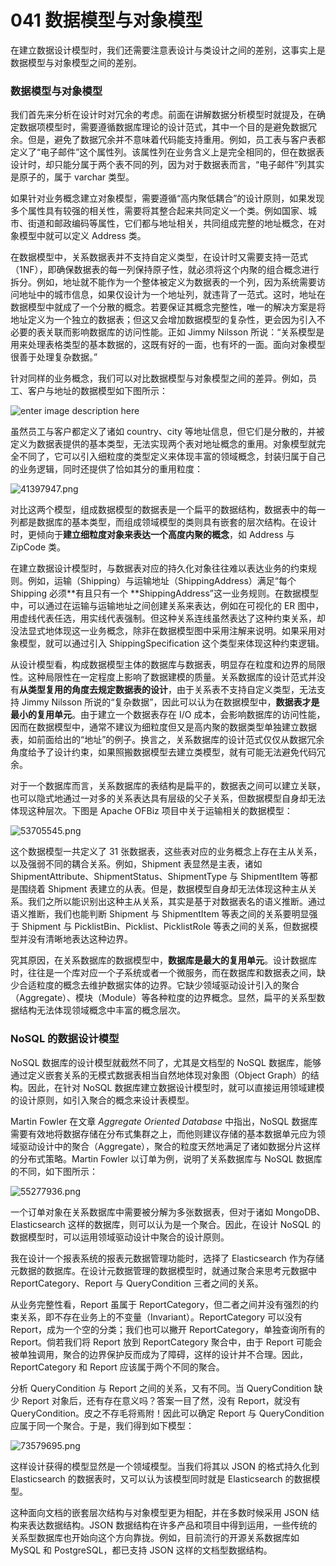 # 041 数据模型与对象模型

在建立数据设计模型时，我们还需要注意表设计与类设计之间的差别，这事实上是数据模型与对象模型之间的差别。

### 数据模型与对象模型

我们首先来分析在设计时对冗余的考虑。前面在讲解数据分析模型时就提及，在确定数据项模型时，需要遵循数据库理论的设计范式，其中一个目的是避免数据冗余。但是，避免了数据冗余并不意味着代码能支持重用。例如，员工表与客户表都定义了“电子邮件”这个属性列。该属性列在业务含义上是完全相同的，但在数据表设计时，却只能分属于两个表不同的列，因为对于数据表而言，“电子邮件”列其实是原子的，属于 varchar 类型。

如果针对业务概念建立对象模型，需要遵循“高内聚低耦合”的设计原则，如果发现多个属性具有较强的相关性，需要将其整合起来共同定义一个类。例如国家、城市、街道和邮政编码等属性，它们都与地址相关，共同组成完整的地址概念，在对象模型中就可以定义 Address 类。

在数据模型中，关系数据表并不支持自定义类型，在设计时又需要支持一范式（1NF），即确保数据表的每一列保持原子性，就必须将这个内聚的组合概念进行拆分。例如，地址就不能作为一个整体被定义为数据表的一个列，因为系统需要访问地址中的城市信息，如果仅设计为一个地址列，就违背了一范式。这时，地址在数据模型中就成了一个分散的概念。若要保证其概念完整性，唯一的解决方案是将地址定义为一个独立的数据表；但这又会增加数据模型的复杂性，更会因为引入不必要的表关联而影响数据库的访问性能。正如 Jimmy Nilsson 所说：“关系模型是用来处理表格类型的基本数据的，这既有好的一面，也有坏的一面。面向对象模型很善于处理复杂数据。”

针对同样的业务概念，我们可以对比数据模型与对象模型之间的差异。例如，员工、客户与地址的数据模型如下图所示：

![enter image description here](images/3d5b7150-8558-11e9-bf73-a153754b1981.png)

虽然员工与客户都定义了诸如 country、city 等地址信息，但它们是分散的，并被定义为数据表提供的基本类型，无法实现两个表对地址概念的重用。对象模型就完全不同了，它可以引入细粒度的类型定义来体现丰富的领域概念，封装归属于自己的业务逻辑，同时还提供了恰如其分的重用粒度：

![41397947.png](images/5a54e480-8558-11e9-922c-b3b9244af210.png)

对比这两个模型，组成数据模型的数据表是一个扁平的数据结构，数据表中的每一列都是数据库的基本类型，而组成领域模型的类则具有嵌套的层次结构。在设计时，更倾向于**建立细粒度对象来表达一个高度内聚的概念**，如 Address 与 ZipCode 类。

在建立数据设计模型时，与数据表对应的持久化对象往往难以表达业务的约束规则。例如，运输（Shipping）与运输地址（ShippingAddress）满足“每个 Shipping 必须**有且只有一个 **ShippingAddress”这一业务规则。在数据模型中，可以通过在运输与运输地址之间创建关系来表达，例如在可视化的 ER 图中，用虚线代表任选，用实线代表强制。但这种关系连线虽然表达了这种约束关系，却没法显式地体现这一业务概念，除非在数据模型图中采用注解来说明。如果采用对象模型，就可以通过引入 ShippingSpecification 这个类型来体现这种约束逻辑。

从设计模型看，构成数据模型主体的数据库与数据表，明显存在粒度和边界的局限性。这种局限性在一定程度上影响了数据建模的质量。关系数据库的设计范式并没有**从类型复用的角度去规定数据表的设计**，由于关系表不支持自定义类型，无法支持 Jimmy Nilsson 所说的“复杂数据”，因此可以认为在数据模型中，**数据表才是最小的复用单元**。由于建立一个数据表存在 I/O 成本，会影响数据库的访问性能，因而在数据模型中，通常不建议为细粒度但又是高内聚的数据类型单独建立数据表，如前面给出的“地址”的例子。换言之，关系数据库的设计范式仅仅从数据冗余角度给予了设计约束，如果照搬数据模型去建立类模型，就有可能无法避免代码冗余。

对于一个数据库而言，关系数据库的表结构是扁平的，数据表之间可以建立关联，也可以隐式地通过一对多的关系表达具有层级的父子关系，但数据模型自身却无法体现这种层次。下图是 Apache OFBiz 项目中关于运输相关的数据模型：

![53705545.png](images/07c7d0f0-8559-11e9-aff6-af0c2269f7e4.png)

这个数据模型一共定义了 31 张数据表，这些表对应的业务概念上存在主从关系，以及强弱不同的耦合关系。例如，Shipment 表显然是主表，诸如 ShipmentAttribute、ShipmentStatus、ShipmentType 与 ShipmentItem 等都是围绕着 Shipment 表建立的从表。但是，数据模型自身却无法体现这种主从关系。我们之所以能识别出这种主从关系，其实是基于对数据表名的语义推断。通过语义推断，我们也能判断 Shipment 与 ShipmentItem 等表之间的关系要明显强于 Shipment 与 PicklistBin、Picklist、PicklistRole 等表之间的关系，但数据模型并没有清晰地表达这种边界。

究其原因，在关系数据库的数据模型中，**数据库是最大的复用单元**。设计数据库时，往往是一个库对应一个子系统或者一个微服务，而在数据库和数据表之间，缺少合适粒度的概念去维护数据实体的边界。它缺少领域驱动设计引入的聚合（Aggregate）、模块（Module）等各种粒度的边界概念。显然，扁平的关系型数据结构无法体现领域概念中丰富的概念层次。

### NoSQL 的数据设计模型

NoSQL 数据库的设计模型就截然不同了，尤其是文档型的 NoSQL 数据库，能够通过定义嵌套关系的无模式数据表相当自然地体现对象图（Object Graph）的结构。因此，在针对 NoSQL 数据库建立数据设计模型时，就可以直接运用领域建模的设计原则，如引入聚合的概念来设计表模型。

Martin Fowler 在文章 *Aggregate Oriented Database* 中指出，NoSQL 数据库需要有效地将数据存储在分布式集群之上，而他则建议存储的基本数据单元应为领域驱动设计中的聚合（Aggregate），聚合的粒度天然地满足了诸如数据分片这样的分布式策略。Martin Fowler 以订单为例，说明了关系数据库与 NoSQL 数据库的不同，如下图所示：

![55277936.png](images/945b8480-8559-11e9-bf73-a153754b1981.png)

一个订单对象在关系数据库中需要被分解为多张数据表，但对于诸如 MongoDB、Elasticsearch 这样的数据库，则可以认为是一个聚合。因此，在设计 NoSQL 的数据模型时，可以运用领域驱动设计中聚合的设计原则。

我在设计一个报表系统的报表元数据管理功能时，选择了 Elasticsearch 作为存储元数据的数据库。在设计元数据管理的数据模型时，就通过聚合来思考元数据中 ReportCategory、Report 与 QueryCondition 三者之间的关系。

从业务完整性看，Report 虽属于 ReportCategory，但二者之间并没有强烈的约束关系，即不存在业务上的不变量（Invariant）。ReportCategory 可以没有 Report，成为一个空的分类；我们也可以撇开 ReportCategory，单独查询所有的 Report。倘若我们将 Report 放到 ReportCategory 聚合中，由于 Report 可能会被单独调用，聚合的边界保护反而成为了障碍，这样的设计并不合理。因此，ReportCategory 和 Report 应该属于两个不同的聚合。

分析 QueryCondition 与 Report 之间的关系，又有不同。当 QueryCondition 缺少 Report 对象后，还有存在意义吗？答案一目了然，没有 Report，就没有 QueryCondition。皮之不存毛将焉附！因此可以确定 Report 与 QueryCondition 应属于同一个聚合。于是，我们得到如下模型：

![73579695.png](images/e88c1970-8559-11e9-b2bb-451f18cbdadc.png)

这样设计获得的模型显然是一个领域模型。当我们将其以 JSON 的格式持久化到 Elasticsearch 的数据表时，又可以认为该模型同时就是 Elasticsearch 的数据模型。

这种面向文档的嵌套层次结构与对象模型更为相配，并在多数时候采用 JSON 结构来表达数据结构。JSON 数据结构在许多产品和项目中得到运用，一些传统的关系型数据库也开始向这个方向靠拢。例如，目前流行的开源关系数据库如 MySQL 和 PostgreSQL，都已支持 JSON 这样的文档型数据结构。